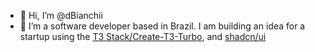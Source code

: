 - 👋 Hi, I’m @dBianchii
- 👀 I’m a software developer based in Brazil. I am building an idea for a startup using the [T3 Stack/Create-T3-Turbo](https://github.com/t3-oss/create-t3-turbo), and [shadcn/ui](https://github.com/shadcn/ui)

<!---
dBianchii/dBianchii is a ✨ special ✨ repository because its `README.md` (this file) appears on your GitHub profile.
You can click the Preview link to take a look at your changes.
--->
